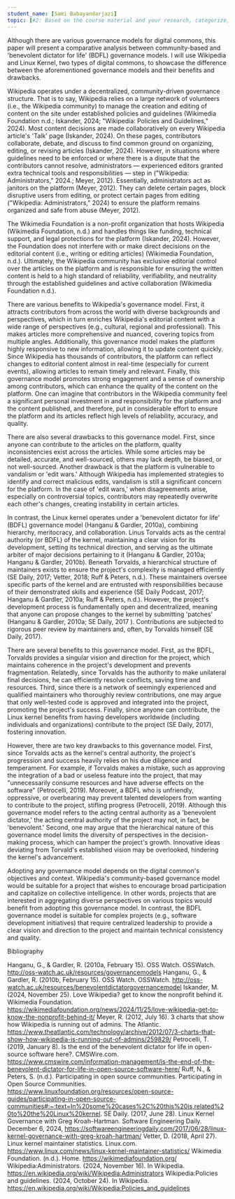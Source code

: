 ```yaml
---
student_name: [Sami Babayandarjazi]
topic: [#2: Based on the course material and your research, categorize, analyze, and weigh benefits and drawbacks of the different governance models for digital commons. ]
---
```

Although there are various governance models for digital commons, this paper will present a comparative analysis between community-based and 'benevolent dictator for life' (BDFL) governance models. I will use Wikipedia and Linux Kernel, two types of digital commons, to showcase the difference between the aforementioned governance models and their benefits and drawbacks.  

Wikipedia operates under a decentralized, community-driven governance structure. That is to say, Wikipedia relies on a large network of volunteers (i.e., the Wikipedia community) to manage the creation and editing of content on the site under established policies and guidelines (Wikimedia Foundation n.d.; Iskander, 2024; "Wikipedia: Policies and Guidelines," 2024). Most content decisions are made collaboratively on every Wikipedia article's 'Talk' page (Iskander, 2024). On these pages, contributors collaborate, debate, and discuss to find common ground on organizing, editing, or revising articles (Iskander, 2024). However, in situations where guidelines need to be enforced or where there is a dispute that the contributors cannot resolve, administrators — experienced editors granted extra technical tools and responsibilities — step in ("Wikipedia: Administrators," 2024.; Meyer, 2012). Essentially, administrators act as janitors on the platform (Meyer, 2012). They can delete certain pages, block disruptive users from editing, or protect certain pages from editing ("Wikipedia: Administrators," 2024) to ensure the platform remains organized and safe from abuse (Meyer, 2012). 

The Wikimedia Foundation is a non-profit organization that hosts Wikipedia (Wikimedia Foundation, n.d.) and handles things like funding, technical support, and legal protections for the platform (Iskander, 2024). However, the Foundation does not interfere with or make direct decisions on the editorial content (i.e., writing or editing articles) (Wikimedia Foundation, n.d.). Ultimately, the Wikipedia community has exclusive editorial control over the articles on the platform and is responsible for ensuring the written content is held to a high standard of reliability, verifiability, and neutrality through the established guidelines and active collaboration (Wikimedia Foundation n.d.). 

There are various benefits to Wikipedia's governance model. First, it attracts contributors from across the world with diverse backgrounds and perspectives, which in turn enriches Wikipedia's editorial content with a wide range of perspectives (e.g., cultural, regional and professional). This makes articles more comprehensive and nuanced, covering topics from multiple angles. Additionally, this governance model makes the platform highly responsive to new information, allowing it to update content quickly. Since Wikipedia has thousands of contributors, the platform can reflect changes to editorial content almost in real-time (especially for current events), allowing articles to remain timely and relevant. Finally, this governance model promotes strong engagement and a sense of ownership among contributors, which can enhance the quality of the content on the platform. One can imagine that contributors in the Wikipedia community feel a significant personal investment in and responsibility for the platform and the content published, and therefore, put in considerable effort to ensure the platform and its articles reflect high levels of reliability, accuracy, and quality. 

There are also several drawbacks to this governance model. First, since anyone can contribute to the articles on the platform, quality inconsistencies exist across the articles. While some articles may be detailed, accurate, and well-sourced, others may lack depth, be biased, or not well-sourced. Another drawback is that the platform is vulnerable to vandalism or 'edit wars.' Although Wikipedia has implemented strategies to identify and correct malicious edits, vandalism is still a significant concern for the platform. In the case of 'edit wars,' when disagreements arise, especially on controversial topics, contributors may repeatedly overwrite each other's changes, creating instability in certain articles. 

In contrast, the Linux kernel operates under a 'benevolent dictator for life' (BDFL) governance model (Hanganu & Gardler, 2010a), combining hierarchy, meritocracy, and collaboration. Linus Torvalds acts as the central authority (or BDFL) of the kernel, maintaining a clear vision for its development, setting its technical direction, and serving as the ultimate arbiter of major decisions pertaining to it (Hanganu & Gardler, 2010a; Hanganu & Gardler, 2010b). Beneath Torvalds, a hierarchical structure of maintainers exists to ensure the project's complexity is managed efficiently (SE Daily, 2017; Vetter, 2018; Ruff & Peters, n.d.). These maintainers oversee specific parts of the kernel and are entrusted with responsibilities because of their demonstrated skills and experience (SE Daily Podcast, 2017; Hanganu & Gardler, 2010a; Ruff & Peters, n.d.). However, the project's development process is fundamentally open and decentralized, meaning that anyone can propose changes to the kernel by submitting 'patches' (Hanganu & Gardler, 2010a; SE Daily, 2017 ). Contributions are subjected to rigorous peer review by maintainers and, often, by Torvalds himself (SE Daily, 2017).

There are several benefits to this governance model. First, as the BDFL, Torvalds provides a singular vision and direction for the project, which maintains coherence in the project's development and prevents fragmentation. Relatedly, since Torvalds has the authority to make unilateral final decisions, he can efficiently resolve conflicts, saving time and resources. Third, since there is a network of seemingly experienced and qualified maintainers who thoroughly review contributions, one may argue that only well-tested code is approved and integrated into the project, promoting the project's success. Finally, since anyone can contribute, the Linux kernel benefits from having developers worldwide (including individuals and organizations) contribute to the project (SE Daily, 2017), fostering innovation.

However, there are two key drawbacks to this governance model. First, since Torvalds acts as the kernel's central authority, the project's progression and success heavily relies on his due diligence and temperament. For example, if Torvalds makes a mistake, such as approving the integration of a bad or useless feature into the project, that may "unnecessarily consume resources and have adverse effects on the software" (Petrocelli, 2019). Moreover, a BDFL who is unfriendly, oppressive, or overbearing may prevent talented developers from wanting to contribute to the project, stifling progress (Petrocelli, 2019). Although this governance model refers to the acting central authority as a 'benevolent dictator,' the acting central authority of the project may not, in fact, be 'benevolent.' Second, one may argue that the hierarchical nature of this governance model limits the diversity of perspectives in the decision-making process, which can hamper the project's growth. Innovative ideas deviating from Torvald's established vision may be overlooked, hindering the kernel's advancement.

Adopting any governance model depends on the digital common's objectives and context. Wikipedia's community-based governance model would be suitable for a project that wishes to encourage broad participation and capitalize on collective intelligence. In other words, projects that are interested in aggregating diverse perspectives on various topics would benefit from adopting this governance model. In contrast, the BDFL governance model is suitable for complex projects (e.g., software development initiatives) that require centralized leadership to provide a clear vision and direction to the project and maintain technical consistency and quality. 



Bibliography

Hanganu, G., & Gardler, R. (2010a, February 15). OSS Watch. OSSWatch. http://oss-watch.ac.uk/resources/governancemodels 
Hanganu, G., & Gardler, R. (2010b, February 15). OSS Watch. OSSWatch. http://oss-watch.ac.uk/resources/benevolentdictatorgovernancemodel 
Iskander, M. (2024, November 25). Love Wikipedia? get to know the nonprofit behind it. Wikimedia Foundation. https://wikimediafoundation.org/news/2024/11/25/love-wikipedia-get-to-know-the-nonprofit-behind-it/ 
Meyer, R. (2012, July 16). 3 charts that show how Wikipedia is running out of admins. The Atlantic. https://www.theatlantic.com/technology/archive/2012/07/3-charts-that-show-how-wikipedia-is-running-out-of-admins/259829/ 
Petrocelli, T. (2019, January 8). Is the end of the benevolent dictator for life in open-source software here?. CMSWire.com. https://www.cmswire.com/information-management/is-the-end-of-the-benevolent-dictator-for-life-in-open-source-software-here/ 
Ruff, N., & Peters, S. (n.d.). Participating in open source communities. Participating in Open Source Communities. https://www.linuxfoundation.org/resources/open-source-guides/participating-in-open-source-communities#:~:text=In%20some%20cases%2C%20this%20is,related%20to%20the%20Linux%20kernel. 
SE Daily. (2017, June 28). Linux Kernel Governance with Greg Kroah-Hartman. Software Engineering Daily. December 6, 2024, https://softwareengineeringdaily.com/2017/06/28/linux-kernel-governance-with-greg-kroah-hartman/ 
Vetter, D. (2018, April 27). Linux kernel maintainer statistics. Linux.com. https://www.linux.com/news/linux-kernel-maintainer-statistics/ 
Wikimedia Foundation. (n.d.). Home. https://wikimediafoundation.org/ 
Wikipedia:Administrators. (2024, November 16). In Wikipedia. https://en.wikipedia.org/wiki/Wikipedia:Administrators
Wikipedia:Policies and guidelines. (2024, October 24). In Wikipedia. https://en.wikipedia.org/wiki/Wikipedia:Policies_and_guidelines
